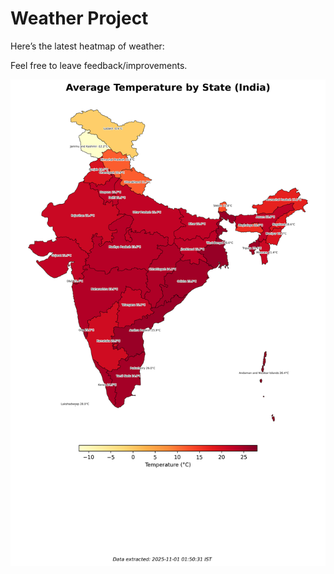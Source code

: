 # Weather Project

Here’s the latest heatmap of weather:

Feel free to leave feedback/improvements.

![India Heatmap](docs/assets/india_heatmap.png?v=051A11)
